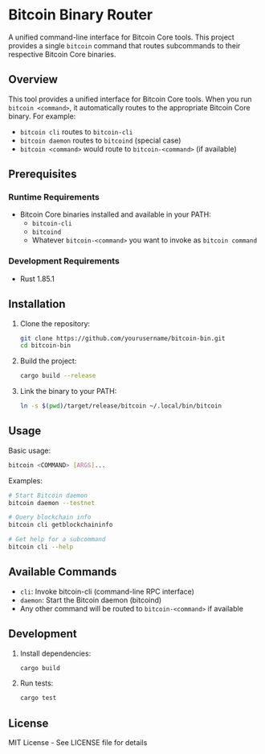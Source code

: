 # Bitcoin Binary Router

A unified command-line interface for Bitcoin Core tools. This project provides a single `bitcoin` command that routes subcommands to their respective Bitcoin Core binaries.

## Overview

This tool provides a unified interface for Bitcoin Core tools. When you run `bitcoin <command>`, it automatically routes to the appropriate Bitcoin Core binary. For example:

- `bitcoin cli` routes to `bitcoin-cli`
- `bitcoin daemon` routes to `bitcoind` (special case)
- `bitcoin <command>` would route to `bitcoin-<command>` (if available)

## Prerequisites

### Runtime Requirements

- Bitcoin Core binaries installed and available in your PATH:
  - `bitcoin-cli`
  - `bitcoind`
  - Whatever `bitcoin-<command>` you want to invoke as `bitcoin command`

### Development Requirements

- Rust 1.85.1

## Installation

1. Clone the repository:

   ```bash
   git clone https://github.com/yourusername/bitcoin-bin.git
   cd bitcoin-bin
   ```

2. Build the project:

   ```bash
   cargo build --release
   ```

3. Link the binary to your PATH:

   ```bash
   ln -s $(pwd)/target/release/bitcoin ~/.local/bin/bitcoin
   ```

## Usage

Basic usage:

```bash
bitcoin <COMMAND> [ARGS]...
```

Examples:

```bash
# Start Bitcoin daemon
bitcoin daemon --testnet

# Query blockchain info
bitcoin cli getblockchaininfo

# Get help for a subcommand
bitcoin cli --help
```

## Available Commands

- `cli`: Invoke bitcoin-cli (command-line RPC interface)
- `daemon`: Start the Bitcoin daemon (bitcoind)
- Any other command will be routed to `bitcoin-<command>` if available

## Development

1. Install dependencies:

   ```bash
   cargo build
   ```

2. Run tests:

   ```bash
   cargo test
   ```

## License

MIT License - See LICENSE file for details
